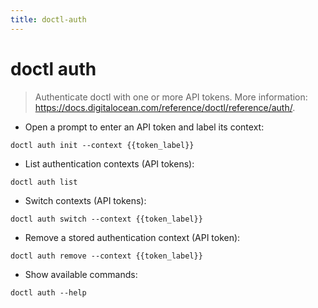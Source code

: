 ```yaml
---
title: doctl-auth
---
```

# doctl auth

> Authenticate doctl with one or more API tokens.
> More information: <https://docs.digitalocean.com/reference/doctl/reference/auth/>.

- Open a prompt to enter an API token and label its context:

`doctl auth init --context {{token_label}}`

- List authentication contexts (API tokens):

`doctl auth list`

- Switch contexts (API tokens):

`doctl auth switch --context {{token_label}}`

- Remove a stored authentication context (API token):

`doctl auth remove --context {{token_label}}`

- Show available commands:

`doctl auth --help`
